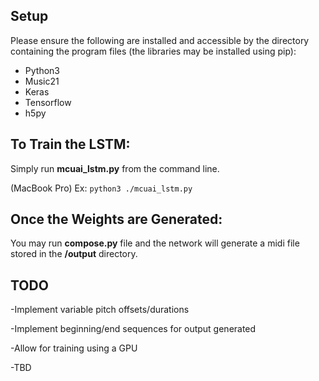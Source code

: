 ## Setup

Please ensure the following are installed and accessible by the directory containing the program files (the libraries may be installed using pip):
* Python3
* Music21
* Keras
* Tensorflow
* h5py
    
## To Train the LSTM:

Simply run **mcuai_lstm.py** from the command line.

(MacBook Pro) Ex:
    `python3 ./mcuai_lstm.py`
    
## Once the Weights are Generated:

You may run **compose.py** file and the network will generate a midi file stored in the **/output** directory.

## TODO
-Implement variable pitch offsets/durations

-Implement beginning/end sequences for output generated

-Allow for training using a GPU

-TBD



